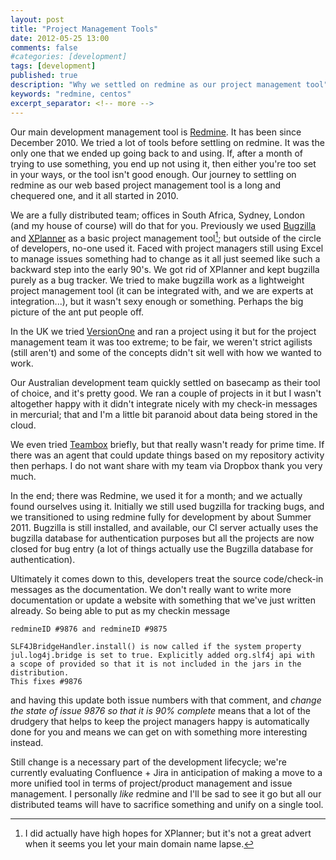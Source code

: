 ```yaml
---
layout: post
title: "Project Management Tools"
date: 2012-05-25 13:00
comments: false
#categories: [development]
tags: [development]
published: true
description: "Why we settled on redmine as our project management tool"
keywords: "redmine, centos"
excerpt_separator: <!-- more -->
---
```


Our main development management tool is [Redmine](http://www.redmine.org). It has been since December 2010. We tried a lot of tools before settling on redmine. It was the only one that we ended up going back to and using. If, after a month of trying to use something, you end up not using it, then either you're too set in your ways, or the tool isn't good enough. Our journey to settling on redmine as our web based project management tool is a long and chequered one, and it all started in 2010.

<!-- more -->

We are a fully distributed team; offices in South Africa, Sydney, London (and my house of course) will do that for you. Previously we used [Bugzilla](http://www.bugzilla.org) and [XPlanner](http://xplanner.codehaus.org/) as a basic project management tool[^1]; but outside of the circle of developers, no-one used it. Faced with project managers still using Excel to manage issues something had to change as it all just seemed like such a backward step into the early 90's. We got rid of XPlanner and kept bugzilla purely as a bug tracker. We tried to make bugzilla work as a lightweight project management tool (it can be integrated with, and we are experts at integration...), but it wasn't sexy enough or something. Perhaps the big picture of the ant put people off.

In the UK we tried [VersionOne](http://www.versionone.com) and ran a project using it but for the project management team it was too extreme; to be fair, we weren't strict agilists (still aren't) and some of the concepts didn't sit well with how we wanted to work.

Our Australian development team quickly settled on basecamp as their tool of choice, and it's pretty good. We ran a couple of projects in it but I wasn't altogether happy with it didn't integrate nicely with my check-in messages in mercurial; that and I'm a little bit paranoid about data being stored in the cloud.

We even tried [Teambox](http://teambox.com) briefly, but that really wasn't ready for prime time. If there was an agent that could update things based on my repository activity then perhaps. I do not want share with my team via Dropbox thank you very much.

In the end; there was Redmine, we used it for a month; and we actually found ourselves using it. Initially we still used bugzilla for tracking bugs, and we transitioned to using redmine fully for development by about Summer 2011. Bugzilla is still installed, and available, our CI server actually uses the bugzilla database for authentication purposes but all the projects are now closed for bug entry (a lot of things actually use the Bugzilla database for authentication).

Ultimately it comes down to this, developers treat the source code/check-in messages as the documentation. We don't really want to write more documentation or update a website with something that we've just written already. So being able to put as my checkin message

```text
redmineID #9876 and redmineID #9875

SLF4JBridgeHandler.install() is now called if the system property
jul.log4j.bridge is set to true. Explicitly added org.slf4j api with
a scope of provided so that it is not included in the jars in the
distribution.
This fixes #9876
```

and having this update both issue numbers with that comment, and _change the state of issue 9876 so that it is 90% complete_ means that a lot of the drudgery that helps to keep the project managers happy is automatically done for you and means we can get on with something more interesting instead.

Still change is a necessary part of the development lifecycle; we're currently evaluating Confluence + Jira in anticipation of making a move to a more unified tool in terms of project/product management and issue management. I personally _like_ redmine and I'll be sad to see it go but all our distributed teams will have to sacrifice something and unify on a single tool.

[^1]: I did actually have high hopes for XPlanner; but it's not a great advert when it seems you let your main domain name lapse.
